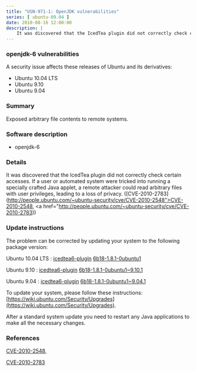 ```yaml
---
title: "USN-971-1: OpenJDK vulnerabilities"
series: [ ubuntu-09.04 ]
date: 2010-08-16 12:00:00
description: |
    It was discovered that the IcedTea plugin did not correctly check certain accesses. If a user or automated system were tricked into running a specially crafted Java applet, a remote attacker could read arbitrary files with user privileges, leading to a loss of privacy. ([CVE-2010-2783](http://people.ubuntu.com/~ubuntu-security/cve/CVE-2010-2548">CVE-2010-2548</a>, <a href="http://people.ubuntu.com/~ubuntu-security/cve/CVE-2010-2783)) 
--- 
```

 
### openjdk-6 vulnerabilities

A security issue affects these releases of Ubuntu and its derivatives:

* Ubuntu 10.04 LTS
* Ubuntu 9.10
* Ubuntu 9.04

### Summary

Exposed arbitrary file contents to remote systems. 

### Software description

* openjdk-6 

### Details

It was discovered that the IcedTea plugin did not correctly check certain accesses. If a user or automated system were tricked into running a specially crafted Java applet, a remote attacker could read arbitrary files with user privileges, leading to a loss of privacy. ([CVE-2010-2783](http://people.ubuntu.com/~ubuntu-security/cve/CVE-2010-2548">CVE-2010-2548</a>, <a href="http://people.ubuntu.com/~ubuntu-security/cve/CVE-2010-2783)) 

### Update instructions

The problem can be corrected by updating your system to the following package version:

Ubuntu 10.04 LTS
 : [icedtea6-plugin](https://launchpad.net/ubuntu/+source/openjdk-6) <span> [6b18-1.8.1-0ubuntu1](https://launchpad.net/ubuntu/+source/openjdk-6/6b18-1.8.1-0ubuntu1) </span> 

Ubuntu 9.10
 : [icedtea6-plugin](https://launchpad.net/ubuntu/+source/openjdk-6) <span> [6b18-1.8.1-0ubuntu1~9.10.1](https://launchpad.net/ubuntu/+source/openjdk-6/6b18-1.8.1-0ubuntu1~9.10.1) </span> 

Ubuntu 9.04
 : [icedtea6-plugin](https://launchpad.net/ubuntu/+source/openjdk-6) <span> [6b18-1.8.1-0ubuntu1~9.04.1](https://launchpad.net/ubuntu/+source/openjdk-6/6b18-1.8.1-0ubuntu1~9.04.1) </span> 

To update your system, please follow these instructions: [https://wiki.ubuntu.com/Security/Upgrades](https://wiki.ubuntu.com/Security/Upgrades).

After a standard system update you need to restart any Java applications to make all the necessary changes. 

### References

 [CVE-2010-2548](http://people.ubuntu.com/~ubuntu-security/cve/CVE-2010-2548), 

 [CVE-2010-2783](http://people.ubuntu.com/~ubuntu-security/cve/CVE-2010-2783)
 
